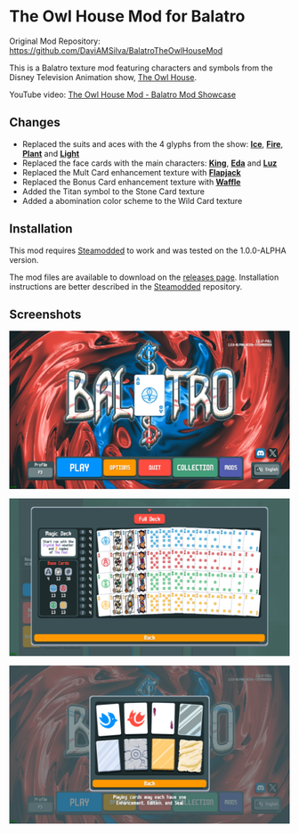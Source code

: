 # The Owl House Mod for Balatro

Original Mod Repository: https://github.com/DaviAMSilva/BalatroTheOwlHouseMod

This is a Balatro texture mod featuring characters and symbols from the Disney Television Animation show, [The Owl House](https://www.imdb.com/title/tt8050756/).

YouTube video: [The Owl House Mod - Balatro Mod Showcase](https://youtu.be/c9bnxKF73fo)

## Changes

- Replaced the suits and aces with the 4 glyphs from the show: **[Ice](https://theowlhouse.fandom.com/wiki/Ice_Glyph)**, **[Fire](https://theowlhouse.fandom.com/wiki/Fire_Glyph)**, **[Plant](https://theowlhouse.fandom.com/wiki/Plant_Glyph)** and **[Light](https://theowlhouse.fandom.com/wiki/Light_Glyph)**
- Replaced the face cards with the main characters: **[King](https://theowlhouse.fandom.com/wiki/King)**, **[Eda](https://theowlhouse.fandom.com/wiki/Eda_Clawthorne)** and **[Luz](https://theowlhouse.fandom.com/wiki/Luz_Noceda)**
- Replaced the Mult Card enhancement texture with **[Flapjack](https://theowlhouse.fandom.com/wiki/Flapjack)**
- Replaced the Bonus Card enhancement texture with **[Waffle](https://theowlhouse.fandom.com/wiki/Waffle)**
- Added the Titan symbol to the Stone Card texture
- Added a abomination color scheme to the Wild Card texture

## Installation

This mod requires [Steamodded](https://github.com/Steamopollys/Steamodded/) to work and was tested on the 1.0.0-ALPHA version.

The mod files are available to download on the [releases page](https://github.com/DaviAMSilva/BalatroTheOwlHouseMod/releases). Installation instructions are better described in the [Steamodded](https://github.com/Steamopollys/Steamodded) repository.

## Screenshots

![text](screenshots/menu.png)

![text](screenshots/cards.png)

![text](screenshots/enhancements.png)
